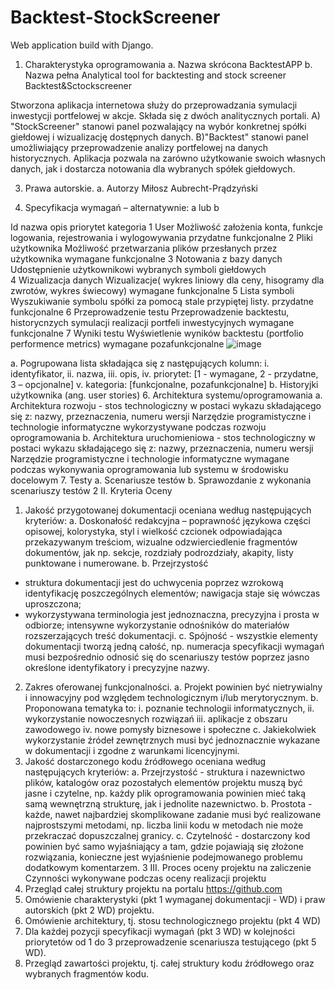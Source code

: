 # Backtest-StockScreener
Web application build with Django.
1. Charakterystyka oprogramowania
a. Nazwa skrócona
BacktestAPP
b. Nazwa pełna
Analytical tool for backtesting and stock screener 
Backtest&Sctockscreener

Stworzona aplikacja internetowa służy do przeprowadzania symulacji inwestycji portfelowej w akcje.
Składa się z dwóch analitycznych portali. 
A) "StockScreener" stanowi panel pozwalający na wybór konkretnej spółki giełdowej i wizualizację dostępnych danych.
B)"Backtest" stanowi panel umożliwiający przeprowadzenie analizy portfelowej na danych historycznych.
Aplikacja pozwala na zarówno użytkowanie swoich własnych danych, jak i dostarcza notowania dla wybranych spółek giełdowych. 

3. Prawa autorskie.
a. Autorzy
Miłosz Aubrecht-Prądzyński

5. Specyfikacja wymagań – alternatywnie: a lub b

Id	nazwa	opis	priorytet	kategoria
1	User 	Możliwość założenia konta, funkcje logowania, rejestrowania i wylogowywania	przydatne	funkcjonalne
2	Pliki użytkownika	Możliwość przetwarzania plików przesłanych przez użytkownika	wymagane	funkcjonalne
3	Notowania z bazy danych	Udostępnienie użytkownikowi wybranych symboli giełdowych		
4	Wizualizacja danych 	Wizualizacje( wykres liniowy dla ceny, hisogramy dla zwrotów, wykres świecowy)	wymagane	funkcjonalne
5	Lista symboli	Wyszukiwanie symbolu spółki za pomocą stale przypiętej listy.	przydatne	funkcjonalne
6	Przeprowadzenie testu	Przeprowadzenie backtestu, historycnzych symulacji realizacji portfeli inwestycyjnych 	wymagane	funkcjonalne
7	Wyniki testu	Wyświetlenie wyników backtestu (portfolio performence metrics)	wymagane	pozafunkcjonalne
![image](https://github.com/user-attachments/assets/289d1ef5-0832-4db0-a22f-ac0eda29b326)


a. Pogrupowana lista składająca się z następujących kolumn:
i. identyfikator,
ii. nazwa,
iii. opis,
iv. priorytet: [1 - wymagane, 2 - przydatne, 3 – opcjonalne]
v. kategoria: [funkcjonalne, pozafunkcjonalne]
b. Historyjki użytkownika (ang. user stories)
6. Architektura systemu/oprogramowania
a. Architektura rozwoju - stos technologiczny w postaci wykazu
składającego się z: nazwy, przeznaczenia, numeru wersji
Narzędzie programistyczne i technologie informatyczne wykorzystywane
podczas rozwoju oprogramowania
b. Architektura uruchomieniowa - stos technologiczny w postaci wykazu
składającego się z: nazwy, przeznaczenia, numeru wersji
Narzędzie programistyczne i technologie informatyczne wymagane podczas
wykonywania oprogramowania lub systemu w środowisku docelowym
7. Testy
a. Scenariusze testów
b. Sprawozdanie z wykonania scenariuszy testów
2
II. Kryteria Oceny
1. Jakość przygotowanej dokumentacji oceniana według następujących kryteriów:
a. Doskonałość redakcyjna – poprawność językowa części opisowej,
kolorystyka, styl i wielkość czcionek odpowiadająca przekazywanym
treściom, wizualne odzwierciedlenie fragmentów dokumentów, jak np.
sekcje, rozdziały podrozdziały, akapity, listy punktowane i numerowane.
b. Przejrzystość
- struktura dokumentacji jest do uchwycenia poprzez wzrokową
identyfikację poszczególnych elementów; nawigacja staje się
wówczas uproszczona;
- wykorzystywana terminologia jest jednoznaczna, precyzyjna i prosta
w odbiorze; intensywne wykorzystanie odnośników do materiałów
rozszerzających treść dokumentacji.
c. Spójność - wszystkie elementy dokumentacji tworzą jedną całość, np.
numeracja specyfikacji wymagań musi bezpośrednio odnosić się do
scenariuszy testów poprzez jasno określone identyfikatory i precyzyjne
nazwy.
2. Zakres oferowanej funkcjonalności.
a. Projekt powinien być nietrywialny i innowacyjny pod względem
technologicznym i/lub merytorycznym.
b. Proponowana tematyka to:
i. poznanie technologii informatycznych,
ii. wykorzystanie nowoczesnych rozwiązań
iii. aplikacje z obszaru zawodowego
iv. nowe pomysły biznesowe i społeczne
c. Jakiekolwiek wykorzystanie źródeł zewnętrznych musi być
jednoznacznie wykazane w dokumentacji i zgodne z warunkami
licencyjnymi.
3. Jakość dostarczonego kodu źródłowego oceniana według następujących
kryteriów:
a. Przejrzystość - struktura i nazewnictwo plików, katalogów oraz
pozostałych elementów projektu muszą być jasne i czytelne, np. każdy
plik oprogramowania powinien mieć taką samą wewnętrzną strukturę, jak
i jednolite nazewnictwo.
b. Prostota - każde, nawet najbardziej skomplikowane zadanie musi być
realizowane najprostszymi metodami, np. liczba linii kodu w metodach nie
może przekraczać dopuszczalnej granicy.
c. Czytelność - dostarczony kod powinien być samo wyjaśniający a tam,
gdzie pojawiają się złożone rozwiązania, konieczne jest wyjaśnienie
podejmowanego problemu dodatkowym komentarzem.
3
III. Proces oceny projektu na zaliczenie
Czynności wykonywane podczas oceny realizacji projektu
1. Przegląd całej struktury projektu na portalu https://github.com
2. Omówienie charakterystyki (pkt 1 wymaganej dokumentacji - WD) i praw
autorskich (pkt 2 WD) projektu.
3. Omówienie architektury, tj. stosu technologicznego projektu (pkt 4 WD)
4. Dla każdej pozycji specyfikacji wymagań (pkt 3 WD) w kolejności priorytetów od
1 do 3 przeprowadzenie scenariusza testującego (pkt 5 WD).
5. Przegląd zawartości projektu, tj. całej struktury kodu źródłowego oraz wybranych
fragmentów kodu.
